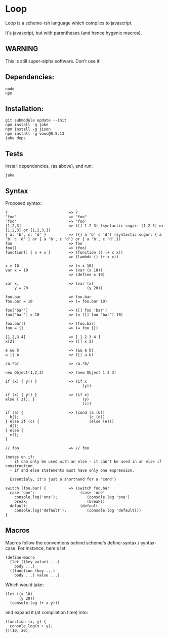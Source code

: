 # Loop

Loop is a scheme-ish language which compiles to javascript.

It's javascript, but with parentheses (and hence hygenic macros).

## WARNING

This is still super-alpha software.  Don't use it!

## Dependencies:

    node
    npm

## Installation:

    git submodule update --init
    npm install -g jake
    npm install -g jison
    npm install -g vows@0.5.13
    jake deps

## Tests

Install dependencies, (as above), and run:

    jake

## Syntax

Proposed syntax:

    7                           => 7
    "foo"                       => "foo"
    'foo'                       => 'foo'
    [1,2,3]                     => ([] 1 2 3) (syntactic sugar: [1 2 3] or [1,2,3] or [1,2,3,])
    { a: 'b', c: 'd' }          => ({} a 'b' c 'd') (syntactic sugar: { a 'b' c 'd' } or { a 'b', c 'd'} or { a 'b', c 'd',})
    foo                         => foo
    foo()                       => (foo)
    function() { x + x }        => (function () (+ x x))
                                => (lambda () (+ x x))

    x = 10                      => (= x 10)
    var x = 10                  => (var (x 10))
                                => (define x 10)

    var x,                      => (var (x)
        y = 20                          (y 20))

    foo.bar                     => foo.bar
    foo.bar = 10                => (= foo.bar 10)

    foo['bar']                  => ([] foo 'bar')
    foo['bar'] = 10             => (= ([] foo 'bar') 10)

    foo.bar()                   => (foo.bar)
    foo = {}                    => (= foo {})

    [1,2,3,4]                   => [ 1 2 3 4 ]
    x[2]                        => ([] x 2)

    a && b                      => (&& a b)
    a || b                      => (|| a b)

    /a.*b/                      => /a.*b/

    new Object(1,2,3)           => (new Object 1 2 3)

    if (x) { y() }              => (if x
                                      (y))

    if (x) { y() }              => (if x)
    else { z(); }                     (y)
                                      (z))

    if (a) {                    => (cond (a (b))
      b();                               (c (d))
    } else if (c) {                      (else (e)))
      d();
    } else {
      e();
    }

    // foo                      => // foo

    (notes on if:
      - it can only be used with an else - it can't be used in an else if construction
      - if and else statements must have only one expression.

      Essentialy, it's just a shorthand for a 'cond')

    switch (foo.bar) {          => (switch foo.bar
      case 'one':                    (case 'one'
        console.log('one');             (console.log 'one')
        break;                          (break))
      default:                       (default
        console.log('default');         (console.log 'default)))
    }

## Macros

Macros follow the conventions behind scheme's define-syntax / syntax-case.  For instance, here's let:

    (define-macro
      (let ((key value) ...)
        body ...)
      ((function (key ...)
        body ...) value ...)

Which would take:

    (let ((x 10)
          (y 20))
      (console.log (+ x y)))

and expand it (at compilation time) into:

    (function (x, y) {
      console.log(x + y);
    })(10, 20);
